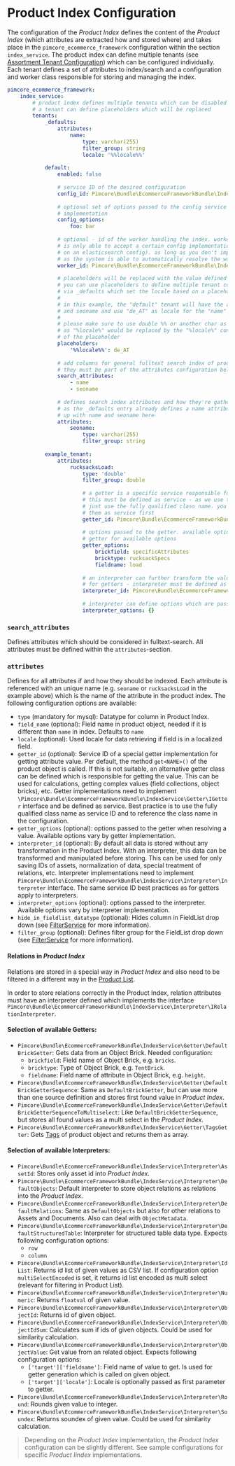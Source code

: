 # Product Index Configuration

The configuration of the *Product Index* defines the content of the *Product Index* (which attributes are extracted how
and stored where) and takes place in the `pimcore_ecommerce_framework` configuration within the section `index_service`.
The product index can define multiple tenants (see [Assortment Tenant Configuration](./03_Assortment_Tenant_Configuration.md))
which can be configured individually. Each tenant defines a set of attributes to index/search and a configuration and worker
class responsible for storing and managing the index. 


```yaml
pimcore_ecommerce_framework:
    index_service:
        # product index defines multiple tenants which can be disabled individually
        # a tenant can define placeholders which will be replaced 
        tenants:
            _defaults:
                attributes:
                    name:
                        type: varchar(255)
                        filter_group: string
                        locale: '%%locale%%'
        
            default:
                enabled: false
                
                # service ID of the desired configuration
                config_id: Pimcore\Bundle\EcommerceFrameworkBundle\IndexService\Config\DefaultMysql
                
                # optional set of options passed to the config service - available options vary by config
                # implementation 
                config_options:
                    foo: bar
                
                # optional - id of the worker handling the index. worker and config must be matching as a worker
                # is only able to accept a certain config implementation (e.g. an elasticsearch worker can only operate
                # on an elasticsearch config). as long as you don't implement a custom worker you can omit the wotker_id
                # as the system is able to automatically resolve the worker for a given config 
                worker_id: Pimcore\Bundle\EcommerceFrameworkBundle\IndexService\Worker\DefaultMysql
                
                # placeholders will be replaced with the value defined here
                # you can use placeholders to define multiple tenant configuration
                # via _defaults which set the locale based on a placeholder
                # 
                # in this example, the "default" tenant will have the attributes name
                # and seoname and use "de_AT" as locale for the "name" attribute
                #
                # please make sure to use double %% or another char as {} to denote placeholders
                # as "%locale%" would be replaced by the "%locale%" container parameter instead
                # of the placeholder                 
                placeholders:
                    '%%locale%%': de_AT
                
                # add columns for general fulltext search index of productlist
                # they must be part of the attributes configuration below
                search_attributes:
                    - name
                    - seoname
                    
                # defines search index attributes and how they're gathered
                # as the _defaults entry already defines a name attribute, we'll end
                # up with name and seoname here
                attributes:
                    seoname:
                        type: varchar(255)
                        filter_group: string
                        
            example_tenant:
                attributes:                          
                    rucksacksLoad:
                        type: 'double'              
                        filter_group: double
                                  
                        # a getter is a specific service responsible for getting the value from an object
                        # this must be defined as service - as we use the class name as service id you can
                        # just use the fully qualified class name. you can use your own getters if you define
                        # them as service first
                        getter_id: Pimcore\Bundle\EcommerceFrameworkBundle\IndexService\Getter\DefaultBrickGetter
                        
                        # options passed to the getter. available options vary by getter implementation - see
                        # getter for available options
                        getter_options:
                            brickfield: specificAttributes
                            bricktype: rucksackSpecs
                            fieldname: load
                        
                        # an interpreter can further transform the value retrieved by the getter. same logic applies as
                        # for getters - interpreter must be defined as service    
                        interpreter_id: Pimcore\Bundle\EcommerceFrameworkBundle\IndexService\Interpreter\Numeric
                        
                        # interpreter can define options which are passed to the interpreter when interpreting the value
                        interpreter_options: {}
```

### `search_attributes`

Defines attributes which should be considered in fulltext-search. All attributes must be defined within the 
`attributes`-section. 

### `attributes`

Defines for all attributes if and how they should be indexed. Each attribute is referenced with an unique name (e.g. `seoname`
or `rucksacksLoad` in the example above) which is the name of the attribute in the product index. The following configuration
options are available: 
 
- `type` (mandatory for mysql): Datatype for column in Product Index. 
- `field_name` (optional): Field name in product object, needed if it is different than `name` in index. Defaults to `name`
- `locale` (optional): Used locale for data retrieving if field is in a localized field. 
- `getter_id` (optional): Service ID of a special getter implementation for getting attribute value. Per default, the
   method `get<NAME>()` of the product object is called. If this is not suitable, an alternative getter class can be defined
   which is responsible for getting the value. This can be used for calculations, getting complex values (field collections,
   object bricks), etc. Getter implementations need to implement `\Pimcore\Bundle\EcommerceFrameworkBundle\IndexService\Getter\IGetter`
   interface and be defined as service. Best practice is to use the fully qualified class name as service ID and to reference
   the class name in the configuration.
- `getter_options` (optional): options passed to the getter when resolving a value. Available options vary by getter implementation.
- `interpreter_id` (optional): By default all data is stored without any transformation in the Product Index. With an 
   interpreter, this data can be transformed and manipulated before storing. This can be used for only saving IDs 
   of assets, normalization of data, special treatment of relations, etc. Interpreter implementations need to implement
   `Pimcore\Bundle\EcommerceFrameworkBundle\IndexService\Interpreter\Interpreter` interface. The same service ID best practices
   as for getters apply to interpreters.
- `interpreter_options` (optional): options passed to the interpreter. Available options vary by interpreter implementation.
- `hide_in_fieldlist_datatype` (optional): Hides column in FieldList drop down (see [FilterService](../07_Filter_Service.md) 
   for more information).
- `filter_group` (optional): Defines filter group for the FieldList drop down (see [FilterService](../07_Filter_Service.md) 
   for more information).

#### Relations in *Product Index*
Relations are stored in a special way in *Product Index* and also need to be filtered in a different way in the 
[Product List](./07_Product_List.md).
 
In order to store relations correctly in the Product Index, relation attributes must have an interpreter defined which 
implements the interface `Pimcore\Bundle\EcommerceFrameworkBundle\IndexService\Interpreter\IRelationInterpreter`. 


#### Selection of available Getters:
- `Pimcore\Bundle\EcommerceFrameworkBundle\IndexService\Getter\DefaultBrickGetter`: Gets data from an Object Brick. 
  Needed configuration: 
  - `brickfield`: Field name of Object Brick, e.g. `bricks`. 
  - `bricktype`: Type of Object Brick, e.g. `TentBrick`. 
  - `fieldname`: Field name of attribute in Object Brick, e.g. `height`. 
- `Pimcore\Bundle\EcommerceFrameworkBundle\IndexService\Getter\DefaultBrickGetterSequence`: Same as `DefaultBrickGetter`, 
   but can use more than one source definition and stores first found value in *Product Index*. 
- `Pimcore\Bundle\EcommerceFrameworkBundle\IndexService\Getter\DefaultBrickGetterSequenceToMultiselect`: Like 
  `DefaultBrickGetterSequence`, but stores all found values as a multi select in the *Product Index*. 
- `Pimcore\Bundle\EcommerceFrameworkBundle\IndexService\Getter\TagsGetter`: Gets [Tags](../../18_Tools_and_Features/09_Tags.md) 
  of product object and returns them as array. 


#### Selection of available Interpreters:
- `Pimcore\Bundle\EcommerceFrameworkBundle\IndexService\Interpreter\AssetId`: Stores only asset id into *Product Index*.
- `Pimcore\Bundle\EcommerceFrameworkBundle\IndexService\Interpreter\DefaultObjects`: Default interpreter to store object 
  relations as relations into the *Product Index*.
- `Pimcore\Bundle\EcommerceFrameworkBundle\IndexService\Interpreter\DefaultRelations`: Same as `DefaultObjects` but also 
  for other relations to Assets and Documents. Also can deal with `ObjectMetadata`. 
- `Pimcore\Bundle\EcommerceFrameworkBundle\IndexService\Interpreter\DefaultStructuredTable`: Interpreter for structured
  table data type. Expects following configuration options: 
     - `row`
     - `column`
- `Pimcore\Bundle\EcommerceFrameworkBundle\IndexService\Interpreter\IdList`: Returns id list of given values as CSV list. 
 If configuration option `multiSelectEncoded` is set, it returns id list encoded as multi select (relevant for filtering 
 in Product List). 
- `Pimcore\Bundle\EcommerceFrameworkBundle\IndexService\Interpreter\Numeric`: Returns `floatval` of given value. 
- `Pimcore\Bundle\EcommerceFrameworkBundle\IndexService\Interpreter\ObjectId`: Returns id of given object. 
- `Pimcore\Bundle\EcommerceFrameworkBundle\IndexService\Interpreter\ObjectIdSum`: Calculates sum if ids of given objects. 
Could be used for similarity calculation. 
- `Pimcore\Bundle\EcommerceFrameworkBundle\IndexService\Interpreter\ObjectValue`: Get value from an related object. 
Expects following configuration options: 
     - `['target']['fieldname']`: Field name of value to get. Is used for getter generation which is called on given object. 
     - `['target']['locale']`: Locale is optionally passed as first parameter to getter. 
- `Pimcore\Bundle\EcommerceFrameworkBundle\IndexService\Interpreter\Round`: Rounds given value to integer.
- `Pimcore\Bundle\EcommerceFrameworkBundle\IndexService\Interpreter\Soundex`: Returns soundex of given value. Could be used 
for similarity calculation.

> Depending on the *Product Index* implementation, the *Product Index* configuration can be slightly different. 
> See sample configurations for specific *Product Iindex* implementations.
 
